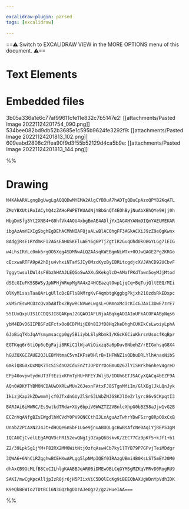 ```yaml
---

excalidraw-plugin: parsed
tags: [excalidraw]

---
```

==⚠  Switch to EXCALIDRAW VIEW in the MORE OPTIONS menu of this document. ⚠==


# Text Elements

# Embedded files
3b05a336a1e6c77af99611cfe11e832c7b5147e2: [[attachments/Pasted Image 20221124201754_090.png]]
534bee082bd9db52b3685e1c595b9624fe3292f9: [[attachments/Pasted Image 20221124201813_102.png]]
609eabd2808c2ffea90f9d3f55b52129d4ca5b9e: [[attachments/Pasted Image 20221124201813_144.png]]

%%
# Drawing
```compressed-json
N4KAkARALgngDgUwgLgAQQQDwMYEMA2AlgCYBOuA7hADTgQBuCpAzoQPYB2KqATL

ZMzYBXUtiRoIACyhQ4zZAHoFWPETKUAdNjYBbGnQT4EOhByjNuAbXBhQYe9Hjj0h

HbgDmSfg8Yt2XNB4+G0hfVk4AOU4xbgBmAE4ADljYxIAGAHYANm9IQmYAEUMEKAR

ibgAzAmYEXIgSbghEgDEhACMhNIAFQjaALwBlAC0hgFF3AGkACXiJ9zZ9e0gKwnx

8AdgjRsE1RYdmKFI2AGsEAHUSKEluAEY6g6PTjZgtiR2GuqOhd0kOBGYLGg7iEIG

w4LhsIRYLc0mk6rgOO5Xqg4SDMNwALQZAAsqKWEBgmNiWTx+0OJwQAGE2Pg2KRGo

cEcxwaRTFA9pA2hDju4vhxiNTafSJIyOMzcKyzByIBRLtcgdjcXVJAhCD92UCbvF

7ggytwsulDWl4sF8bzhHAAJLEQGoSwAXXu5KekglcD+AMafPKdTawn5oyMJjMtod

dSEcGIuFK5SBWSyJpNPHjWRupMgRA4x24HCEazqtOwp1jqCq+BqTujQltEEQ/MIi

OlKyM1sasTaaQArLgUllcDcEFlsBkMrgKvF4qmbtgKggbgPkjxh21OzdsRkEDxpc

xVM5rEswMCDzcQvabABfbx2BywRCNVweLwgsL+OKmnxMcIcKIcGJAxI3DwE7zrE7

55IUxQxpU1S1CCDQSJI8QAKpnJ2GQAOIAFLRjaABqkgADIAIoUFkACOFAABpNqs6

ybM4EDvD6IIPBSFzEFctxOo8CDPMijE0h8IJfD8Hq2keDhghCUKEkCsLwoiyLphA

6JoBiqTKbJqAYsmymsacgp0gy5BiiybLSlyRbmkI/KGcK6CiuKkrsnUsocfKqBpr

EGTKqq6r6tiOp6oEgFaji8RKiC1lWjaViOixzq8a6pDuv8NbehZ/rEIGxhsqG8X4

hGUZQXGCZAUE2QJLEBYNtmaC5vmIKFsW0HlrB+IHFWNZ1sQDbuDRLYlhAnaxNibS

6mkiQ8G0xDxMQK7TcSiSdnO2CdvEnZtJOPDYrOoEmuO267lYISHrkh6nheV4greD

EPp40ovpwtydnUT3ftEzixKFmTpHU+RFEYJWljB/1DUh6ETJSACyXQACq4bEZF9A

AQn0ABKfTYBM0NCDAUwDXRLwMUx26JexnFAtxFJ8STgnMfiIm/GlXEglJkLQnJyk

IkizjKap2kZDwmmYjcf0JTxdnGUyZlSr63LWbZNJGSKJlOeZrlyrc86vSCKpqtI3

BARJAi6iWWRC/EsSwtkdTRda+XUy6bpiV6WWZTZ2VBnlcXhpG0bBZ58aJjw1vG2B

ECZnVqANfgBZsEWgdlhWCVdY0PV9QNCCthIJLxAguAzTwhrYDwFSzrg8RpOOxCxB

UnabZ2PCAXN2J4Jt+dHQQe6nSbF1LGe9jnuABUQLgcBwBsAfcNe0AqiYjREP53gM

IQCAUCjCvelLEgAMQVDcFR152ewQNgIjOZapQ6BskvK/ZEC77Cz9pKf5+kJf1+b1

Z2/39LpkSg1jYM+F82RX2MM0WitNtj0zfqAsw4Cb7ky1lTYB79P7GFvjTeiMDdgr

3QWA6+6NhCiRZqghwBCEHXwAPLgg5lpNMpIQEf0IRAzgUBmi4B0KsLS75mEYJ0M0

dhAxCB9GcMLfB8CoCILhlgKAABBJeAR0BiDMEwOBLCqGYMSgMZKqVPRvD0RogRU9

SAKI/mwCgKpcAlljpIzR0jr6jH5PIixViC5DQlEcKg9iBEEQbAXUgWDnYpVdhIDK

K9eQkBEWIo2TDtBCi6N3GQzhgDDzAJeOgzZ/gz2HueIAA===
```
%%